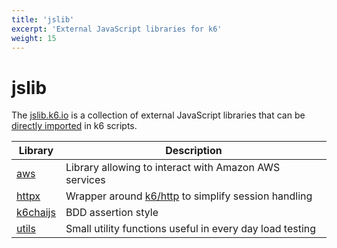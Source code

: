 ```yaml
---
title: 'jslib'
excerpt: 'External JavaScript libraries for k6'
weight: 15
---
```


# jslib

The [jslib.k6.io](https://jslib.k6.io/) is a collection of external JavaScript libraries that can be [directly imported](https://grafana.com/docs/k6/<K6_VERSION>/using-k6/modules#remote-http-s-modules) in k6 scripts.

| Library                                                                            | Description                                                                                       |
| ---------------------------------------------------------------------------------- | ------------------------------------------------------------------------------------------------- |
| [aws](https://grafana.com/docs/k6/<K6_VERSION>/javascript-api/jslib/aws)           | Library allowing to interact with Amazon AWS services                                             |
| [httpx](https://grafana.com/docs/k6/<K6_VERSION>/javascript-api/jslib/httpx)       | Wrapper around [k6/http](https://grafana.com/docs/k6/<K6_VERSION>/javascript-api/#k6http) to simplify session handling |
| [k6chaijs](https://grafana.com/docs/k6/<K6_VERSION>/javascript-api/jslib/k6chaijs) | BDD assertion style                                                                               |
| [utils](https://grafana.com/docs/k6/<K6_VERSION>/javascript-api/jslib/utils)       | Small utility functions useful in every day load testing                                          |
